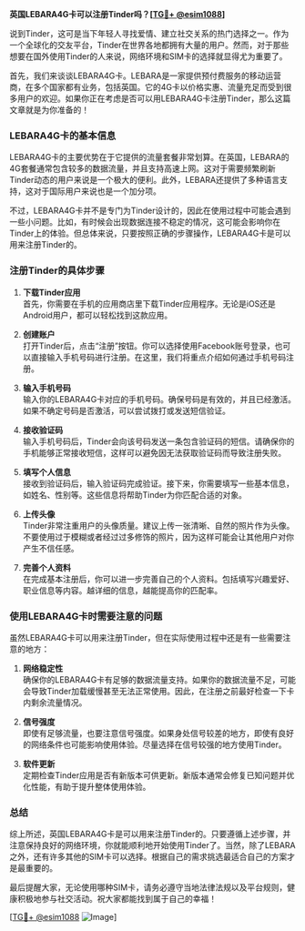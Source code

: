 **英国LEBARA4G卡可以注册Tinder吗？[[TG💪+ @esim1088](https://t.me/s/esim1088)]**

说到Tinder，这可是当下年轻人寻找爱情、建立社交关系的热门选择之一。作为一个全球化的交友平台，Tinder在世界各地都拥有大量的用户。然而，对于那些想要在国外使用Tinder的人来说，网络环境和SIM卡的选择就显得尤为重要了。

首先，我们来谈谈LEBARA4G卡。LEBARA是一家提供预付费服务的移动运营商，在多个国家都有业务，包括英国。它的4G卡以价格实惠、流量充足而受到很多用户的欢迎。如果你正在考虑是否可以用LEBARA4G卡注册Tinder，那么这篇文章就是为你准备的！

### LEBARA4G卡的基本信息

LEBARA4G卡的主要优势在于它提供的流量套餐非常划算。在英国，LEBARA的4G套餐通常包含较多的数据流量，并且支持高速上网。这对于需要频繁刷新Tinder动态的用户来说是一个极大的便利。此外，LEBARA还提供了多种语言支持，这对于国际用户来说也是一个加分项。

不过，LEBARA4G卡并不是专门为Tinder设计的，因此在使用过程中可能会遇到一些小问题。比如，有时候会出现数据连接不稳定的情况，这可能会影响你在Tinder上的体验。但总体来说，只要按照正确的步骤操作，LEBARA4G卡是可以用来注册Tinder的。

### 注册Tinder的具体步骤

1. **下载Tinder应用**  
   首先，你需要在手机的应用商店里下载Tinder应用程序。无论是iOS还是Android用户，都可以轻松找到这款应用。

2. **创建账户**  
   打开Tinder后，点击“注册”按钮。你可以选择使用Facebook账号登录，也可以直接输入手机号码进行注册。在这里，我们将重点介绍如何通过手机号码注册。

3. **输入手机号码**  
   输入你的LEBARA4G卡对应的手机号码。确保号码是有效的，并且已经激活。如果不确定号码是否激活，可以尝试拨打或发送短信验证。

4. **接收验证码**  
   输入手机号码后，Tinder会向该号码发送一条包含验证码的短信。请确保你的手机能够正常接收短信，这样可以避免因无法获取验证码而导致注册失败。

5. **填写个人信息**  
   接收到验证码后，输入验证码完成验证。接下来，你需要填写一些基本信息，如姓名、性别等。这些信息将帮助Tinder为你匹配合适的对象。

6. **上传头像**  
   Tinder非常注重用户的头像质量。建议上传一张清晰、自然的照片作为头像。不要使用过于模糊或者经过过多修饰的照片，因为这样可能会让其他用户对你产生不信任感。

7. **完善个人资料**  
   在完成基本注册后，你可以进一步完善自己的个人资料。包括填写兴趣爱好、职业信息等内容。越详细的信息，越能提高你的匹配率。

### 使用LEBARA4G卡时需要注意的问题

虽然LEBARA4G卡可以用来注册Tinder，但在实际使用过程中还是有一些需要注意的地方：

1. **网络稳定性**  
   确保你的LEBARA4G卡有足够的数据流量支持。如果你的数据流量不足，可能会导致Tinder加载缓慢甚至无法正常使用。因此，在注册之前最好检查一下卡内剩余流量情况。

2. **信号强度**  
   即使有足够流量，也要注意信号强度。如果身处信号较差的地方，即使有良好的网络条件也可能影响使用体验。尽量选择在信号较强的地方使用Tinder。

3. **软件更新**  
   定期检查Tinder应用是否有新版本可供更新。新版本通常会修复已知问题并优化性能，有助于提升整体使用体验。

### 总结

综上所述，英国LEBARA4G卡是可以用来注册Tinder的。只要遵循上述步骤，并注意保持良好的网络环境，你就能顺利地开始使用Tinder了。当然，除了LEBARA之外，还有许多其他的SIM卡可以选择。根据自己的需求挑选最适合自己的方案才是最重要的。

最后提醒大家，无论使用哪种SIM卡，请务必遵守当地法律法规以及平台规则，健康积极地参与社交活动。祝大家都能找到属于自己的幸福！

[[TG💪+ @esim1088](https://t.me/s/esim1088) ![Image](https://i.postimg.cc/4NQfJmqS/Snipaste-2025-05-13-00-14-12.png)]